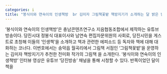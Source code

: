```yaml
---
categories: i
title: "봉식이와 연숙이의 인생책방  br 김미자 그림책꽃밭 책방지기가 소개하는 달 밝은 밤 br “저마다 마음속에 커다란 달님 느꼈으면”"
---
```

 ‘봉식이와 연숙이의 인생책방’은 충남콘텐츠연구소 지음협동조합에서 제작하는 유튜브 방송이다. 당진시대 정봉식 대표이사와 남연숙 편집자문위원의 사회로, 당진시민을 게스트로 초청해 이들의 ‘인생책’을 소개하고 책과 관련한 에피소드 등 독자와 책에 대해 대화하는 코너다. 이번호에서는 송악읍 월곡리에서 그림책 서점인 ‘그림책꽃밭’을 운영하는 김미자 책방지기가 추천한 전미화 작가의 그림책 을 소개한다. ‘봉식이와 연숙이의 인생책방’ 인터뷰 영상은 유튜브 ‘당진방송’ 채널을 통해 시청할 수 있다. 반쪽이었던 달이 책을